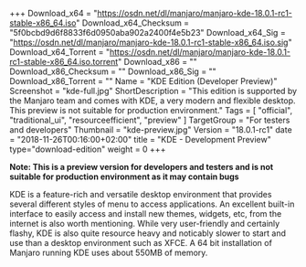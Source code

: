 +++
Download_x64 = "https://osdn.net/dl/manjaro/manjaro-kde-18.0.1-rc1-stable-x86_64.iso"
Download_x64_Checksum = "5f0bcbd9d6f8833f6d0950aba902a2400f4e5b23"
Download_x64_Sig = "https://osdn.net/dl/manjaro/manjaro-kde-18.0.1-rc1-stable-x86_64.iso.sig"
Download_x64_Torrent = "https://osdn.net/dl/manjaro/manjaro-kde-18.0.1-rc1-stable-x86_64.iso.torrent"
Download_x86 = ""
Download_x86_Checksum = ""
Download_x86_Sig = ""
Download_x86_Torrent = ""
Name = "KDE Edition (Developer Preview)"
Screenshot = "kde-full.jpg"
ShortDescription = "This edition is supported by the Manjaro team and comes with KDE, a very modern and flexible desktop. This preview is not suitable for production environment."
Tags = [ "official", "traditional_ui", "resourceefficient", "preview" ]
TargetGroup = "For testers and developers"
Thumbnail = "kde-preview.jpg"
Version = "18.0.1-rc1"
date = "2018-11-26T00:16:00+02:00"
title = "KDE - Development Preview"
type="download-edition"
weight = 0
+++

**Note: This is a preview version for developers and testers and is not suitable for production environment as it may contain bugs**

KDE is a feature-rich and versatile desktop environment that provides several different styles of menu to access applications. An excellent built-in interface to easily access and install new themes, widgets, etc, from the internet is also worth mentioning. While very user-friendly and certainly flashy, KDE is also quite resource heavy and noticably slower to start and use than a desktop environment such as XFCE. A 64 bit installation of Manjaro running KDE uses about 550MB of memory.
